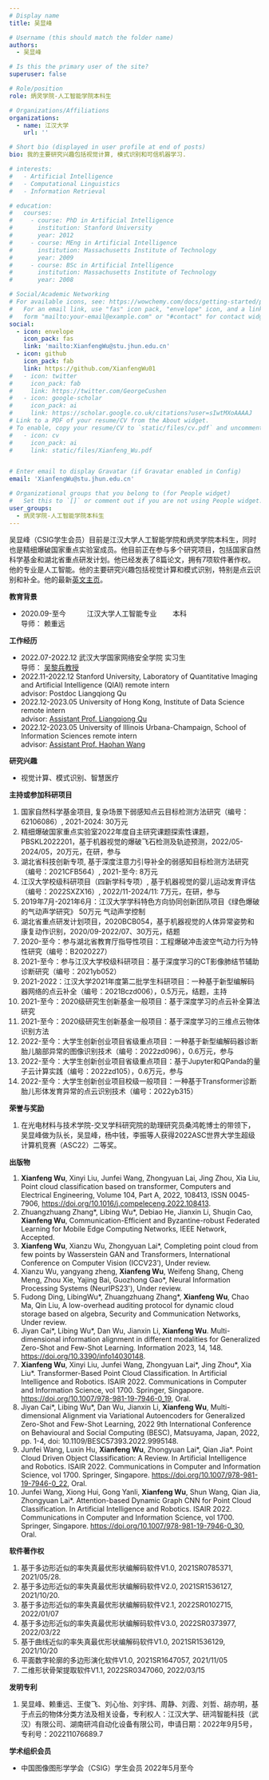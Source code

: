 ```yaml
---
# Display name
title: 吴显峰

# Username (this should match the folder name)
authors:
  - 吴显峰

# Is this the primary user of the site?
superuser: false

# Role/position
role: 炳灵学院-人工智能学院本科生

# Organizations/Affiliations
organizations:
  - name: 江汉大学
    url: ''

# Short bio (displayed in user profile at end of posts)
bio: 我的主要研究兴趣包括视觉计算, 模式识别和可信机器学习.

# interests:
#   - Artificial Intelligence
#   - Computational Linguistics
#   - Information Retrieval

# education:
#   courses:
#     - course: PhD in Artificial Intelligence
#       institution: Stanford University
#       year: 2012
#     - course: MEng in Artificial Intelligence
#       institution: Massachusetts Institute of Technology
#       year: 2009
#     - course: BSc in Artificial Intelligence
#       institution: Massachusetts Institute of Technology
#       year: 2008

# Social/Academic Networking
# For available icons, see: https://wowchemy.com/docs/getting-started/page-builder/#icons
#   For an email link, use "fas" icon pack, "envelope" icon, and a link in the
#   form "mailto:your-email@example.com" or "#contact" for contact widget.
social:
  - icon: envelope
    icon_pack: fas
    link: 'mailto:XianfengWu@stu.jhun.edu.cn'
  - icon: github
    icon_pack: fab
    link: https://github.com/XianfengWu01
#   - icon: twitter
#     icon_pack: fab
#     link: https://twitter.com/GeorgeCushen
#   - icon: google-scholar
#     icon_pack: ai
#     link: https://scholar.google.co.uk/citations?user=sIwtMXoAAAAJ
# Link to a PDF of your resume/CV from the About widget.
# To enable, copy your resume/CV to `static/files/cv.pdf` and uncomment the lines below.
#   - icon: cv
#     icon_pack: ai
#     link: static/files/Xianfeng_Wu.pdf


# Enter email to display Gravatar (if Gravatar enabled in Config)
email: 'XianfengWu@stu.jhun.edu.cn'

# Organizational groups that you belong to (for People widget)
#   Set this to `[]` or comment out if you are not using People widget.
user_groups:
  - 炳灵学院-人工智能学院本科生
---
```


吴显峰（CSIG学生会员）目前是江汉大学人工智能学院和炳灵学院本科生，同时也是精细爆破国家重点实验室成员。他目前正在参与多个研究项目，包括国家自然科学基金和湖北省重点研发计划。他已经发表了8篇论文，拥有7项软件著作权。他的专业是人工智能。他的主要研究兴趣包括视觉计算和模式识别，特别是点云识别和补全。他的最新[英文主页](https://maradona10wxf.github.io/)。

**教育背景**
 - 2020.09-至今　　　江汉大学人工智能专业　　       本科
<br>                    导师： 赖重远  

**工作经历**
 - 2022.07-2022.12     武汉大学国家网络安全学院       实习生
 <br>                     导师： [吴黎兵教授](http://jszy.whu.edu.cn/Libing/en/index.htm)
 - 2022.11-2022.12  Stanford University, Laboratory of Quantitative Imaging and Artificial Intelligence (QIAI)    remote intern
 <br>                     advisor: Postdoc Liangqiong Qu
 - 2022.12-2023.05	University of Hong Kong, Institute of Data Science                                        remote intern
 <br>                     advisor: [Assistant Prof. Liangqiong Qu](https://saasweb.hku.hk/staff/liangqqu/)
 - 2022.12-2023.05	University of Illinois Urbana-Champaign, School of Information Sciences                   remote intern
 <br>                     advisor: [Assistant Prof. Haohan Wang](https://ischool.illinois.edu/people/haohan-wang)
                    
**研究兴趣**
 - 视觉计算、模式识别、智慧医疗

**主持或参加科研项目**
 1. 国家自然科学基金项目, 复杂场景下弱感知点云目标检测方法研究（编号：62106086）, 2021-2024: 30万元
 2. 精细爆破国家重点实验室2022年度自主研究课题探索性课题，PBSKL2022201，基于机器视觉的爆破飞石检测及轨迹预测，2022/05-2024/05，20万元，在研，参与
 3. 湖北省科技创新专项, 基于深度注意力引导补全的弱感知目标检测方法研究（编号：2021CFB564）, 2021-至今: 8万元
 4. 江汉大学校级科研项目（四新学科专项）, 基于机器视觉的婴儿运动发育评估（编号：2022SXZX16）, 2022/11-2024/11: 7万元，在研，参与
 5. 2019年7月-2021年6月：江汉大学学科特色方向协同创新团队项目《绿色爆破的气动声学研究》 50万元 气动声学控制
 6. 湖北省重点研发计划项目，2020BCB054，基于机器视觉的人体异常姿势和康复动作识别，2020/09-2022/07、30万元，结题
 7. 2020-至今：参与湖北省教育厅指导性项目：工程爆破冲击波空气动力行为特性研究（编号：B2020227）
 8. 2021-至今：参与江汉大学校级科研项目：基于深度学习的CT影像肺结节辅助诊断研究（编号：2021yb052）
 9. 2021-2022：江汉大学2021年度第二批学生科研项目：一种基于新型编解码器网络的点云补全（编号：2021Bczd006），0.5万元，结题，主持
 10. 2021-至今：2020级研究生创新基金一般项目：基于深度学习的点云补全算法研究
 11. 2021-至今：2020级研究生创新基金一般项目：基于深度学习的三维点云物体识别方法
 12. 2022-至今：大学生创新创业项目省级重点项目：一种基于新型编解码器诊断胎儿脑部异常的图像识别技术（编号：2022zd096），0.6万元，参与
 13. 2022-至今：大学生创新创业项目省级重点项目：基于Jupyter和QPanda的量子云计算实践（编号：2022zd105），0.6万元，参与
 14. 2022-至今：大学生创新创业项目校级一般项目：一种基于Transformer诊断胎儿形体发育异常的点云识别技术（编号：2022yb315）

**荣誉与奖励**

 1. 在光电材料与技术学院-交叉学科研究院的助理研究员桑鸿乾博士的带领下，吴显峰做为队长，吴显峰，杨中钱，李振等人获得2022ASC世界大学生超级计算机竞赛（ASC22）二等奖。

**出版物**
 1.	**Xianfeng Wu**, Xinyi Liu, Junfei Wang, Zhongyuan Lai, Jing Zhou, Xia Liu, Point cloud classification based on transformer, Computers and Electrical Engineering,
Volume 104, Part A, 2022, 108413, ISSN 0045-7906, https://doi.org/10.1016/j.compeleceng.2022.108413.
 2.	Zhuangzhuang Zhang*, Libing Wu*, Debiao He, Jianxin Li, Shuqin Cao, **Xianfeng Wu**, Communication-Efficient and Byzantine-robust Federated Learning for Mobile Edge Computing Networks, IEEE Network, Accepted.
 3.	**Xianfeng Wu**, Xianzu Wu, Zhongyuan Lai*, Completing point cloud from few points by Wasserstein GAN and Transformers, International Conference on Computer Vision (ICCV23’), Under review.
 4.	Xianzu Wu, yangyang zheng, **Xianfeng Wu**, Weifeng Shang, Cheng Meng, Zhou Xie, Yajing Bai, Guozhong Gao*, Neural Information Processing Systems (NeurIPS23'), Under review.
 5.	Fudong Ding, LibingWu*, Zhuangzhuang Zhang*, **Xianfeng Wu**, Chao Ma,  Qin Liu, A low-overhead auditing protocol for dynamic cloud storage based on algebra, Security and Communication Networks, Under review.
 6.	Jiyan Cai*, Libing Wu*, Dan Wu, Jianxin Li, **Xianfeng Wu**. Multi-dimensional information alignment in different modalities for Generalized Zero-Shot and Few-Shot Learning. Information 2023, 14, 148. https://doi.org/10.3390/info14030148.
 7.	**Xianfeng Wu**, Xinyi Liu, Junfei Wang, Zhongyuan Lai*, Jing Zhou*, Xia Liu*. Transformer-Based Point Cloud Classification. In Artificial Intelligence and Robotics. ISAIR 2022. Communications in Computer and Information Science, vol 1700. Springer, Singapore. https://doi.org/10.1007/978-981-19-7946-0_19, Oral.
 8.	Jiyan Cai*, Libing Wu*, Dan Wu, Jianxin Li, **Xianfeng Wu**, Multi-dimensional Alignment via Variational Autoencoders for Generalized Zero-Shot and Few-Shot Learning, 2022 9th International Conference on Behavioural and Social Computing (BESC), Matsuyama, Japan, 2022, pp. 1-4, doi: 10.1109/BESC57393.2022.9995148.
 9.	Junfei Wang, Luxin Hu, **Xianfeng Wu**, Zhongyuan Lai*, Qian Jia*. Point Cloud Driven Object Classification: A Review. In Artificial Intelligence and Robotics. ISAIR 2022. Communications in Computer and Information Science, vol 1700. Springer, Singapore. https://doi.org/10.1007/978-981-19-7946-0_22, Oral.
 10.	Junfei Wang, Xiong Hui, Gong Yanli, **Xianfeng Wu**, Shun Wang, Qian Jia, Zhongyuan Lai*. Attention-based Dynamic Graph CNN for Point Cloud Classification. In Artificial Intelligence and Robotics. ISAIR 2022. Communications in Computer and Information Science, vol 1700. Springer, Singapore. https://doi.org/10.1007/978-981-19-7946-0_30, Oral.

**软件著作权**
 1.	基于多边形近似的率失真最优形状编解码软件V1.0, 2021SR0785371, 2021/05/28.
 2.	基于多边形近似的率失真最优形状编解码软件V2.0, 2021SR1536127, 2021/10/20.
 3.	基于多边形近似的率失真最优形状编解码软件V2.1, 2022SR0102715, 2022/01/07
 4.	基于多边形近似的率失真最优形状编解码软件V3.0, 2022SR0373977, 2022/03/22
 5.	基于曲线近似的率失真最优形状编解码软件V1.0, 2021SR1536129, 2021/10/20
 6.	平面数字轮廓的多边形演化软件V1.0, 2021SR1647057, 2021/11/05
 7.	二维形状骨架提取软件V1.1, 2022SR0347060, 2022/03/15

**发明专利**  

 1. 吴显峰、赖重远、王俊飞、刘心怡、刘宇炜、周静、刘霞、刘哲、胡亦明，基于点云的物体分类方法及相关设备，专利权人：江汉大学、研鸿智能科技（武汉）有限公司、湖南研鸿自动化设备有限公司，申请日期：2022年9月5号，专利号：202211076689.7

**学术组织会员**
 - 中国图像图形学学会（CSIG）学生会员 2022年5月至今



